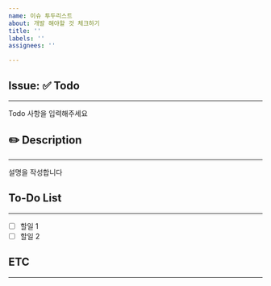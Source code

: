 ```yaml
---
name: 이슈 투두리스트
about: 개발 해야할 것 체크하기
title: ''
labels: ''
assignees: ''

---
```


## Issue: ✅ Todo
---
Todo 사항을 입력해주세요

## ✏️ Description
---
설명을 작성합니다

## To-Do List
---
- [ ] 할일 1
- [ ] 할일 2

## ETC
---
